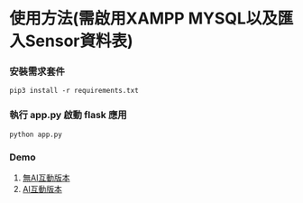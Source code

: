 # 使用方法(需啟用XAMPP MYSQL以及匯入Sensor資料表)

### 安裝需求套件
```command
pip3 install -r requirements.txt
```
### 執行 app.py 啟動 flask 應用
```command
python app.py
```

### Demo
1. [無AI互動版本](http://localhost:5000/noAI)
2. [AI互動版本](http://localhost:5000/AI)
